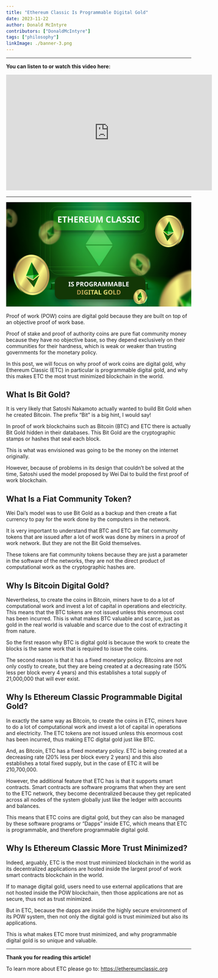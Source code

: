 ```yaml
---
title: "Ethereum Classic Is Programmable Digital Gold"
date: 2023-11-22
author: Donald McIntyre
contributors: ["DonaldMcIntyre"]
tags: ["philosophy"]
linkImage: ./banner-3.png
---
```


---
**You can listen to or watch this video here:**

<iframe width="560" height="315" src="https://www.youtube.com/embed/jYqxC9X_0Ac?si=HLjYPqJ2lvXc5LSN" title="YouTube video player" frameborder="0" allow="accelerometer; autoplay; clipboard-write; encrypted-media; gyroscope; picture-in-picture; web-share" allowfullscreen></iframe>

---
![](./banner-3.png)

Proof of work (POW) coins are digital gold because they are built on top of an objective proof of work base.

Proof of stake and proof of authority coins are pure fiat community money because they have no objective base, so they depend exclusively on their communities for their hardness, which is weak or weaker than trusting governments for the monetary policy.

In this post, we will focus on why proof of work coins are digital gold, why Ethereum Classic (ETC) in particular is programmable digital gold, and why this makes ETC the most trust minimized blockchain in the world.

## What Is Bit Gold?

It is very likely that Satoshi Nakamoto actually wanted to build Bit Gold when he created Bitcoin. The prefix “Bit” is a big hint, I would say!

In proof of work blockchains such as Bitcoin (BTC) and ETC there is actually Bit Gold hidden in their databases. This Bit Gold are the cryptographic stamps or hashes that seal each block. 

This is what was envisioned was going to be the money on the internet originally.

However, because of problems in its design that couldn’t be solved at the time, Satoshi used the model proposed by Wei Dai to build the first proof of work blockchain. 

## What Is a Fiat Community Token?

Wei Dai’s model was to use Bit Gold as a backup and then create a fiat currency to pay for the work done by the computers in the network.

It is very important to understand that BTC and ETC are fiat community tokens that are issued after a lot of work was done by miners in a proof of work network. But they are not the Bit Gold themselves.

These tokens are fiat community tokens because they are just a parameter in the software of the networks, they are not the direct product of computational work as the cryptographic hashes are.

## Why Is Bitcoin Digital Gold?

Nevertheless, to create the coins in Bitcoin, miners have to do a lot of computational work and invest a lot of capital in operations and electricity. This means that the BTC tokens are not issued unless this enormous cost has been incurred. This is what makes BTC valuable and scarce, just as gold in the real world is valuable and scarce due to the cost of extracting it from nature.

So the first reason why BTC is digital gold is because the work to create the blocks is the same work that is required to issue the coins.

The second reason is that it has a fixed monetary policy. Bitcoins are not only costly to create, but they are being created at a decreasing rate (50% less per block every 4 years) and this establishes a total supply of 21,000,000 that will ever exist.

## Why Is Ethereum Classic Programmable Digital Gold?

In exactly the same way as Bitcoin, to create the coins in ETC, miners have to do a lot of computational work and invest a lot of capital in operations and electricity. The ETC tokens are not issued unless this enormous cost has been incurred, thus making ETC digital gold just like BTC.

And, as Bitcoin, ETC has a fixed monetary policy. ETC is being created at a decreasing rate (20% less per block every 2 years) and this also establishes a total fixed supply, but in the case of ETC it will be 210,700,000.

However, the additional feature that ETC has is that it supports smart contracts. Smart contracts are software programs that when they are sent to the ETC network, they become decentralized because they get replicated across all nodes of the system globally just like the ledger with accounts and balances.

This means that ETC coins are digital gold, but they can also be managed by these software programs or “Dapps” inside ETC, which means that ETC is programmable, and therefore programmable digital gold. 

## Why Is Ethereum Classic More Trust Minimized?

Indeed, arguably, ETC is the most trust minimized blockchain in the world as its decentralized applications are hosted inside the largest proof of work smart contracts blockchain in the world.

If to manage digital gold, users need to use external applications that are not hosted inside the POW blockchain, then those applications are not as secure, thus not as trust minimized.

But in ETC, because the dapps are inside the highly secure environment of its POW system, then not only the digital gold is trust minimized but also its applications.

This is what makes ETC more trust minimized, and why programmable digital gold is so unique and valuable.

---

**Thank you for reading this article!**

To learn more about ETC please go to: https://ethereumclassic.org
